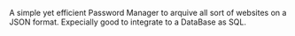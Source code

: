 A simple yet efficient Password Manager to arquive all sort of websites on a JSON format. Expecially good to integrate to a DataBase as SQL.
